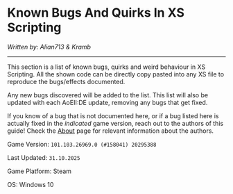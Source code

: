 # Known Bugs And Quirks In XS Scripting
*Written by: Alian713 & Kramb*

---

This section is a list of known bugs, quirks and weird behaviour in XS Scripting. All the shown code can be directly copy pasted into any XS file to reproduce the bugs/effects documented.

Any new bugs discovered will be added to the list. This list will also be updated with each AoEII:DE update, removing any bugs that get fixed.

If you know of a bug that is not documented here, or if a bug listed here is actually fixed in the *indicated* game version, reach out to the authors of this guide! Check the [About](../../../../) page for relevant information about the authors.

Game Version: `101.103.26969.0 (#158041) 20295388`

Last Updated: `31.10.2025`

Game Platform: Steam

OS: Windows 10

